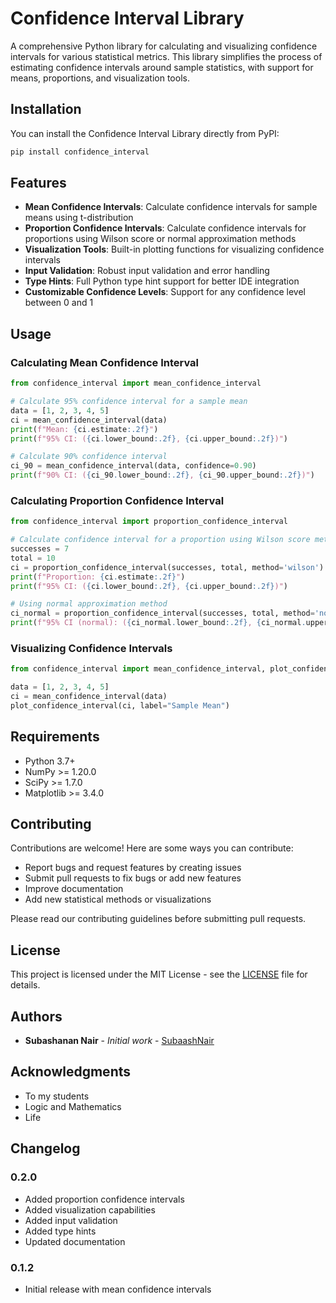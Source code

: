 # Confidence Interval Library

A comprehensive Python library for calculating and visualizing confidence intervals for various statistical metrics. This library simplifies the process of estimating confidence intervals around sample statistics, with support for means, proportions, and visualization tools.

## Installation

You can install the Confidence Interval Library directly from PyPI:

```bash
pip install confidence_interval
```

## Features

- **Mean Confidence Intervals**: Calculate confidence intervals for sample means using t-distribution
- **Proportion Confidence Intervals**: Calculate confidence intervals for proportions using Wilson score or normal approximation methods
- **Visualization Tools**: Built-in plotting functions for visualizing confidence intervals
- **Input Validation**: Robust input validation and error handling
- **Type Hints**: Full Python type hint support for better IDE integration
- **Customizable Confidence Levels**: Support for any confidence level between 0 and 1

## Usage

### Calculating Mean Confidence Interval

```python
from confidence_interval import mean_confidence_interval

# Calculate 95% confidence interval for a sample mean
data = [1, 2, 3, 4, 5]
ci = mean_confidence_interval(data)
print(f"Mean: {ci.estimate:.2f}")
print(f"95% CI: ({ci.lower_bound:.2f}, {ci.upper_bound:.2f})")

# Calculate 90% confidence interval
ci_90 = mean_confidence_interval(data, confidence=0.90)
print(f"90% CI: ({ci_90.lower_bound:.2f}, {ci_90.upper_bound:.2f})")
```

### Calculating Proportion Confidence Interval

```python
from confidence_interval import proportion_confidence_interval

# Calculate confidence interval for a proportion using Wilson score method
successes = 7
total = 10
ci = proportion_confidence_interval(successes, total, method='wilson')
print(f"Proportion: {ci.estimate:.2f}")
print(f"95% CI: ({ci.lower_bound:.2f}, {ci.upper_bound:.2f})")

# Using normal approximation method
ci_normal = proportion_confidence_interval(successes, total, method='normal')
print(f"95% CI (normal): ({ci_normal.lower_bound:.2f}, {ci_normal.upper_bound:.2f})")
```

### Visualizing Confidence Intervals

```python
from confidence_interval import mean_confidence_interval, plot_confidence_interval

data = [1, 2, 3, 4, 5]
ci = mean_confidence_interval(data)
plot_confidence_interval(ci, label="Sample Mean")
```

## Requirements

- Python 3.7+
- NumPy >= 1.20.0
- SciPy >= 1.7.0
- Matplotlib >= 3.4.0

## Contributing

Contributions are welcome! Here are some ways you can contribute:

- Report bugs and request features by creating issues
- Submit pull requests to fix bugs or add new features
- Improve documentation
- Add new statistical methods or visualizations

Please read our contributing guidelines before submitting pull requests.

## License

This project is licensed under the MIT License - see the [LICENSE](LICENSE) file for details.

## Authors

- **Subashanan Nair** - *Initial work* - [SubaashNair](https://github.com/SubaashNair)

## Acknowledgments

- To my students
- Logic and Mathematics
- Life

## Changelog

### 0.2.0
- Added proportion confidence intervals
- Added visualization capabilities
- Added input validation
- Added type hints
- Updated documentation

### 0.1.2
- Initial release with mean confidence intervals

```

